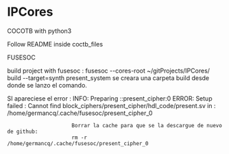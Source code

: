 # IPCores

COCOTB with python3

Follow README inside coctb_files

FUSESOC

build project with fusesoc : fusesoc --cores-root ~/gitProjects/IPCores/ build --target=synth present_system
se creara una carpeta build desde donde se lanzo el comando.

SI apareciese el error : INFO: Preparing ::present_cipher:0
                         ERROR: Setup failed : Cannot find block_ciphers/present_cipher/hdl_code/present.sv in :
	                     /home/germancq/.cache/fusesoc/present_cipher_0

                         Borrar la cache para que se la descargue de nuevo de github:
                         rm -r /home/germancq/.cache/fusesoc/present_cipher_0